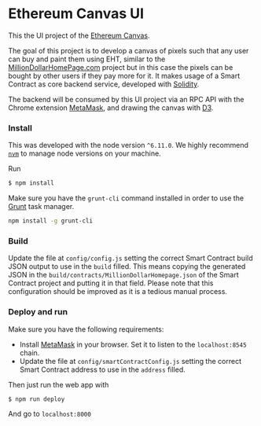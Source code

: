 Ethereum Canvas UI
=====================

This the UI project of the [Ethereum Canvas](https://github.com/farolfo/ethereum-canvas).

The goal of this project is to develop a canvas of pixels such that any user can buy and paint them using EHT, similar to the [MillionDollarHomePage.com](http://milliondollarhomepage.com/) project but in this case the pixels can be bought by other users if they pay more for it.
It makes usage of a Smart Contract as core backend service, developed with [Solidity](https://solidity.readthedocs.io/en/develop/#).

The backend will be consumed by this UI project via an RPC API with the Chrome extension [MetaMask](https://metamask.io/), and drawing the canvas with [D3](https://d3js.org/).

### Install

This was developed with the node version `^6.11.0`. We highly recommend [`nvm`](https://github.com/creationix/nvm) to manage node versions on your machine.

Run

```bash
$ npm install
```

Make sure you have the `grunt-cli` command installed in order to use the [Grunt](https://gruntjs.com/getting-started) task manager.

```bash
npm install -g grunt-cli
```

### Build

Update the file at `config/config.js` setting the correct Smart Contract build JSON output to use in the `build` filled. This means copying the generated JSON in the `build/contracts/MillionDollarHomepage.json` of the Smart Contract project and putting it in that field. Please note that this configuration should be improved as it is a tedious manual process.

### Deploy and run

Make sure you have the following requirements:

* Install [MetaMask](https://metamask.io/) in your browser. Set it to listen to the `localhost:8545` chain.
* Update the file at `config/smartContractConfig.js` setting the correct Smart Contract address to use in the `address` filled.

Then just run the web app with

```bash
$ npm run deploy
```

And go to `localhost:8000`
